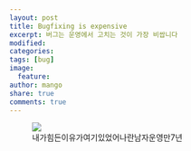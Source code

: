```yaml
---
layout: post
title: Bugfixing is expensive
excerpt: 버그는 운영에서 고치는 것이 가장 비쌉니다
modified:
categories:
tags: [bug]
image:
  feature:
author: mango
share: true
comments: true  
---
```


<figure>
	<a href="https://www.youtube.com/watch?v=1m3eRFeCInY"><img src="http://image.slidesharecdn.com/c3codereviewtoobusy-100614181446-phpapp02/95/code-review-for-teams-too-busy-to-review-code-atlassian-summit-2010-10-728.jpg?cb=1276714324"></a>
	<figcaption>내가힘든이유가여기있었어나란남자운영만7년</figcaption>
</figure>
